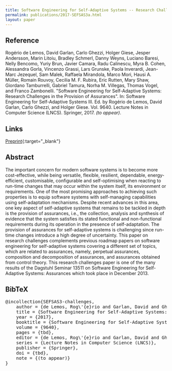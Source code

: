 ```yaml
---
title: Software Engineering for Self-Adaptive Systems -- Research Challenges in the Provision of Assurances
permalink: publications/2017-SEFSAS3a.html
layout: paper
---
```


## Reference
Rogério de Lemos, David Garlan, Carlo Ghezzi, Holger Giese, Jesper Andersson, Marin Litoiu, Bradley Schmerl, Danny Weyns, Luciano Baresi, Nelly Bencomo, Yuriy Brun, Javier Camara, Radu Calinescu, Myra B. Cohen, Alessandra Gorla, Vincenzo Grassi, Lars Grunske, Paola Inverardi, Jean-Marc Jezequel, Sam Malek, Raffaela Mirandola, Marco Mori, Hausi A. Müller, Romain Rouvoy, Cecilia M. F. Rubira, Eric Rutten, Mary Shaw, Giordano Tamburrelli, Gabriel Tamura, Norha M. Villegas, Thomas Vogel, and Franco Zambonelli. "Software Engineering for Self-Adaptive Systems: Research Challenges in the Provision of Assurances". In: Software Engineering for Self-Adaptive Systems III. Ed. by Rogério de Lemos, David Garlan, Carlo Ghezzi, and Holger Giese. Vol. 9640. Lecture Notes in Computer Science (LNCS). Springer, 2017. _(to appear)_.

## Links
[Preprint](http://self-adaptive.org/2017/09/04/research-challenges-in-the-provision-of-assurances/){:target="_blank"}

## Abstract
The important concern for modern software systems is to become more cost-effective, while being versatile, flexible, resilient, dependable, energy-efficient, customisable, configurable and self-optimising when reacting to run-time changes that may occur within the system itself, its environment or requirements. One of the most promising approaches to achieving such properties is to equip software systems with self-managing capabilities using self-adaptation mechanisms. Despite recent advances in this area, one key aspect of self-adaptive systems that remains to be tackled in depth is the provision of assurances, i.e., the collection, analysis and synthesis of evidence that the system satisfies its stated functional and non-functional requirements during its operation in the presence of self-adaptation. The provision of assurances for self-adaptive systems is challenging since run-time changes introduce a high degree of uncertainty. This paper on research challenges complements previous roadmap papers on software engineering for self-adaptive systems covering a different set of topics, which are related to assurances, namely, perpetual assurances, composition and decomposition of assurances, and assurances obtained from control theory. This research challenges paper is one of the many results of the Dagstuhl Seminar 13511 on Software Engineering for Self-Adaptive Systems: Assurances which took place in December 2013.

## BibTeX
<div class="bibtex">
<pre>@incollection{SEFSAS3-challenges,
    author = {de Lemos, Rog\'{e}rio and Garlan, David and Ghezzi, Carlo and Giese, Holger and Andersson, Jesper and Litoiu, Marin and Schmerl, Bradley and Weyns, Danny and Baresi, Luciano and Bencomo, Nelly and Brun, Yuriy and Camara, Javier and Calinescu, Radu and Cohen, Myra B. and Gorla, Alessandra and Grassi, Vincenzo and Grunske, Lars and Inverardi, Paola and Jezequel, Jean-Marc and Malek, Sam and Mirandola, Raffaela and Mori, Marco and M\"{u}ller, Hausi A. and Rouvoy, Romain and Rubira, Cecilia M. F. and Rutten, Eric and Shaw, Mary and Tamburrelli, Giordano and Tamura, Gabriel and Villegas, Norha M. and Vogel, Thomas and Zambonelli, Franco},
    title = {Software Engineering for Self-Adaptive Systems: Research Challenges in the Provision of Assurances},
    year = {2017},
    booktitle = {Software Engineering for Self-Adaptive Systems III},
    volume = {9640},
    pages = {tbd},
    editor = {de Lemos, Rog\'{e}rio and Garlan, David and Ghezzi, Carlo and Giese, Holger},
    series = {Lecture Notes in Computer Science (LNCS)},
    publisher = {Springer},
    doi = {tbd},
    note = {(to appear)}
}</pre>
  </div>
